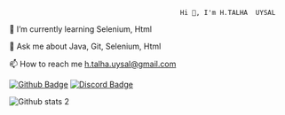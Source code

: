                                                Hi 👋, I'm H.TALHA  UYSAL

🌱 I’m currently learning Selenium, Html


💬 Ask me about Java, Git, Selenium, Html

📫 How to reach me h.talha.uysal@gmail.com

[![Github Badge](https://img.shields.io/badge/-Github-000?style=quare&labelColor=000&logo=Github&logoColor=white&link=link)](https://github.com/HTU16)
[![Discord Badge](https://img.shields.io/badge/-Discord-5865F2?style=flat-quare&labelColor=5865F2&logo=discord&logoColor=white&link=link)](https://discord.com/channels/@me)




![Github stats 2](https://github-readme-stats.vercel.app/api?username=HTU16&show_icons=true&theme=radical)

<!---
HTU16/HTU16 is a ✨ special ✨ repository because its `README.md` (this file) appears on your GitHub profile.
You can click the Preview link to take a look at your changes.
--->

